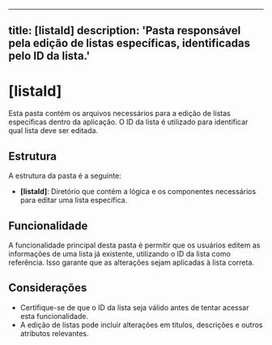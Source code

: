 
---
title: [listaId]
description: 'Pasta responsável pela edição de listas específicas, identificadas pelo ID da lista.'
---
# [listaId]

Esta pasta contém os arquivos necessários para a edição de listas específicas dentro da aplicação. O ID da lista é utilizado para identificar qual lista deve ser editada.

## Estrutura

A estrutura da pasta é a seguinte:

- **[listaId]**: Diretório que contém a lógica e os componentes necessários para editar uma lista específica.

## Funcionalidade

A funcionalidade principal desta pasta é permitir que os usuários editem as informações de uma lista já existente, utilizando o ID da lista como referência. Isso garante que as alterações sejam aplicadas à lista correta.

## Considerações

- Certifique-se de que o ID da lista seja válido antes de tentar acessar esta funcionalidade.
- A edição de listas pode incluir alterações em títulos, descrições e outros atributos relevantes.
